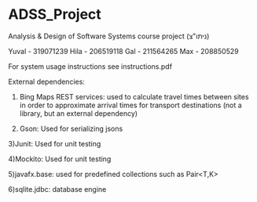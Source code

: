 #   ADSS_Project
Analysis & Design of Software Systems course project (ניתו"צ)

Yuval - 319071239
Hila  - 206519118
Gal   - 211564265
Max   - 208850529

For system usage instructions see instructions.pdf

External dependencies:

1) Bing Maps REST services: used to calculate travel times between sites in order to approximate arrival times for transport destinations (not a library, but an external dependency)

2) Gson: Used for serializing jsons

3)Junit: Used for unit testing

4)Mockito: Used for unit testing

5)javafx.base: used for predefined collections such as Pair<T,K>

6)sqlite.jdbc: database engine

